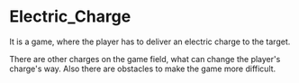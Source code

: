 # Electric_Charge
It is a game, where the player has to deliver an electric charge to the target.

There are other charges on the game field, what can change the player's charge's way. Also there are obstacles to make the game more difficult.
